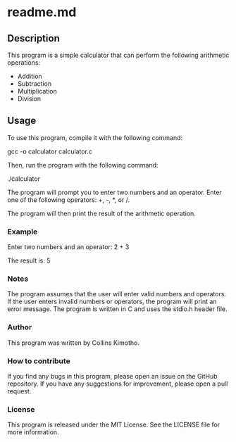 # readme.md

## Description

This program is a simple calculator that can perform the following arithmetic operations:

- Addition
- Subtraction
- Multiplication
- Division

## Usage

To use this program, compile it with the following command:

gcc -o calculator calculator.c

Then, run the program with the following command:

./calculator

The program will prompt you to enter two numbers and an operator. Enter one of the following operators: +, -, \*, or /.

The program will then print the result of the arithmetic operation.

### Example

Enter two numbers and an operator: 2 + 3

The result is: 5

### Notes

The program assumes that the user will enter valid numbers and operators. If the user enters invalid numbers or operators, the program will print an error message.
The program is written in C and uses the stdio.h header file.

### Author

This program was written by Collins Kimotho.

### How to contribute

If you find any bugs in this program, please open an issue on the GitHub repository. If you have any suggestions for improvement, please open a pull request.

### License

This program is released under the MIT License. See the LICENSE file for more information.
